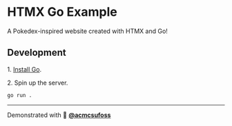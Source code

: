 # HTMX Go Example

A Pokedex-inspired website created with HTMX and Go!

## Development

1\. [Install Go](https://go.dev/doc/install).

2\. Spin up the server.

```sh
go run .
```

---

Demonstrated with 💖 [**@acmcsufoss**](https://github.com/acmcsufoss)
